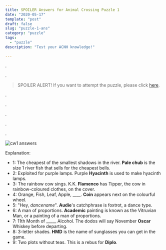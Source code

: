 ```yaml
---
title: SPOILER Answers for Animal Crossing Puzzle 1
date: "2020-05-17"
template: "post"
draft: false
slug: "puzzle-1-ans"
category: "puzzle"
tags:
  - "puzzle"
description: "Test your ACNH knowledge!"

---
```


.

.

> SPOILER ALERT! If you want to attempt the puzzle, please click [here](/posts/puzzle-1).

.

.

.

.

.

![cw1 answers](/media/cw1_answers.png)

Explanation:
- 1: The cheapest of the smallest shadows in the river. **Pale chub** is the size 1 river fish that sells for the cheapest bells.
- 2: Exploited for purple lamps. Purple **Hyacinth** is used to make hyacinth lamps.
- 3: The rainbow cow sings. K.K. **Flamenco** has Tipper, the cow in rainbow-coloured clothes, on the cover.
- 4: Orange, Fish, Leaf, Apple, ____. **Coin** appears next on the colourful wheel.
- 5: "Hey, *dancename*". **Audie**'s catchphrase is foxtrot, a dance type.
- 6: A man of proportions. **Academic** painting is known as the Vitruvian Man, or a painting of a man of proportions.
- 7: 11th Month of _____ Alcohol. The dodos will say November **Oscar** Whiskey before departing.
- 8: 3-letter shades. **HMD** is the name of sunglasses you can get in the game.
- 9: Two plots without teas. This is a rebus for **Diplo**.
